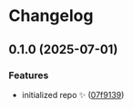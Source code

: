 # Changelog

## 0.1.0 (2025-07-01)

### Features

- initialized repo ✨ ([07f9139](https://github.com/sys13/maxstack/commit/07f9139e1b59e9abdad1dcd733d1527c48dee0ec))
